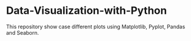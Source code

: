 # Data-Visualization-with-Python
This repository show case different plots using Matplotlib, Pyplot, Pandas and Seaborn. 
